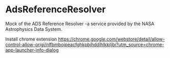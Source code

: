 # AdsReferenceResolver
Mock of the ADS Reference Resolver -a service provided by the NASA Astrophysics Data System.

Install chrome extension
https://chrome.google.com/webstore/detail/allow-control-allow-origi/nlfbmbojpeacfghkpbjhddihlkkiljbi?utm_source=chrome-app-launcher-info-dialog
